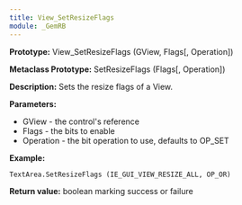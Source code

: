 ```yaml
---
title: View_SetResizeFlags
module: _GemRB
---
```


**Prototype:** View_SetResizeFlags (GView, Flags[, Operation])

**Metaclass Prototype:** SetResizeFlags (Flags[, Operation])

**Description:** Sets the resize flags of a View.

**Parameters:**
  * GView - the control's reference
  * Flags - the bits to enable
  * Operation - the bit operation to use, defaults to OP_SET

**Example:**

    TextArea.SetResizeFlags (IE_GUI_VIEW_RESIZE_ALL, OP_OR)

**Return value:** boolean marking success or failure
